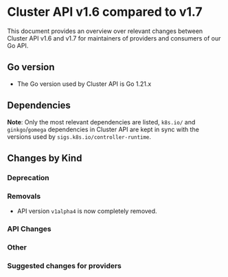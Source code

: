 # Cluster API v1.6 compared to v1.7

This document provides an overview over relevant changes between Cluster API v1.6 and v1.7 for
maintainers of providers and consumers of our Go API.

## Go version

- The Go version used by Cluster API is Go 1.21.x

## Dependencies

**Note**: Only the most relevant dependencies are listed, `k8s.io/` and `ginkgo`/`gomega` dependencies in Cluster API are kept in sync with the versions used by `sigs.k8s.io/controller-runtime`.


## Changes by Kind

### Deprecation

### Removals

- API version `v1alpha4` is now completely removed.

### API Changes

### Other

### Suggested changes for providers
